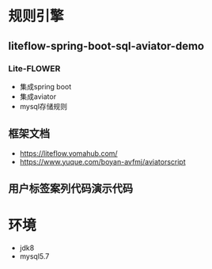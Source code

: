 # 规则引擎
## liteflow-spring-boot-sql-aviator-demo
###  Lite-FLOWER
* 集成spring boot
* 集成aviator
* mysql存储规则
## 框架文档
* https://liteflow.yomahub.com/
* https://www.yuque.com/boyan-avfmj/aviatorscript


## 用户标签案列代码演示代码

# 环境
* jdk8
* mysql5.7




